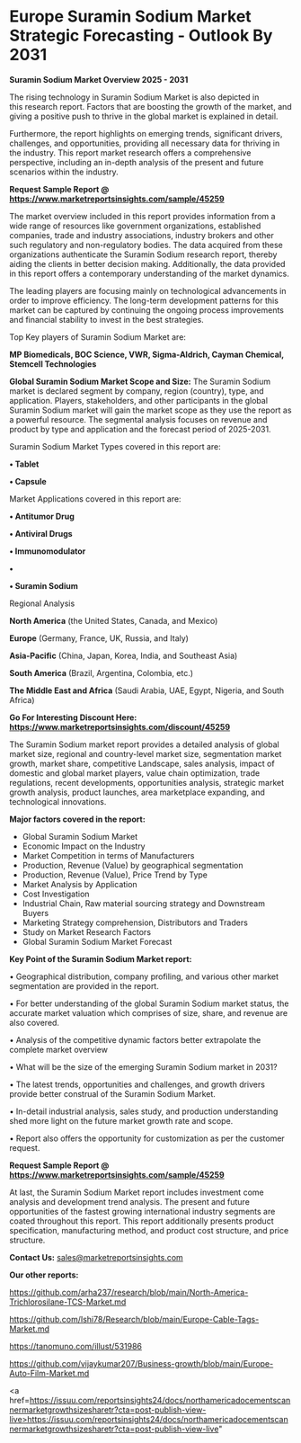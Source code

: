 # Europe Suramin Sodium Market Strategic Forecasting - Outlook By 2031

<Strong> Suramin Sodium Market Overview 2025 - 2031</strong>

The rising technology in Suramin Sodium Market is also depicted in this research report. Factors that are boosting the growth of the market, and giving a positive push to thrive in the global market is explained in detail.

Furthermore, the report highlights on emerging trends, significant drivers, challenges, and opportunities, providing all necessary data for thriving in the industry. This report market research offers a comprehensive perspective, including an in-depth analysis of the present and future scenarios within the industry.

<strong>Request Sample Report @ <a href=https://www.marketreportsinsights.com/sample/45259>https://www.marketreportsinsights.com/sample/45259</a></strong>

The market overview included in this report provides information from a wide range of resources like government organizations, established companies, trade and industry associations, industry brokers and other such regulatory and non-regulatory bodies. The data acquired from these organizations authenticate the Suramin Sodium research report, thereby aiding the clients in better decision making. Additionally, the data provided in this report offers a contemporary understanding of the market dynamics.

The leading players are focusing mainly on technological advancements in order to improve efficiency. The long-term development patterns for this market can be captured by continuing the ongoing process improvements and financial stability to invest in the best strategies.

Top Key players of Suramin Sodium Market are:

<strong>MP Biomedicals, BOC Science, VWR, Sigma-Aldrich, Cayman Chemical, Stemcell Technologies</strong>

<strong><b>Global Suramin Sodium Market Scope and Size:</b></strong>
The Suramin Sodium market is declared segment by company, region (country), type, and application. Players, stakeholders, and other participants in the global Suramin Sodium market will gain the market scope as they use the report as a powerful resource. The segmental analysis focuses on revenue and product by type and application and the forecast period of 2025-2031.

Suramin Sodium Market Types covered in this report are:

<strong>•  Tablet

•  Capsule</strong>

Market Applications covered in this report are:

<strong>•  Antitumor Drug

•  Antiviral Drugs

•  Immunomodulator

•  

•  Suramin Sodium</strong> 

Regional Analysis

<strong>North America</strong> (the United States, Canada, and Mexico)

<strong>Europe</strong> (Germany, France, UK, Russia, and Italy)

<strong>Asia-Pacific</strong> (China, Japan, Korea, India, and Southeast Asia)

<strong>South America</strong> (Brazil, Argentina, Colombia, etc.)

<strong>The Middle East and Africa</strong> (Saudi Arabia, UAE, Egypt, Nigeria, and South Africa)

<strong>Go For Interesting Discount Here: <a href=https://www.marketreportsinsights.com/discount/45259>https://www.marketreportsinsights.com/discount/45259</a></strong>

The Suramin Sodium market report provides a detailed analysis of global market size, regional and country-level market size, segmentation market growth, market share, competitive Landscape, sales analysis, impact of domestic and global market players, value chain optimization, trade regulations, recent developments, opportunities analysis, strategic market growth analysis, product launches, area marketplace expanding, and technological innovations.

<strong><b>Major factors covered in the report:</b></strong>
<ul>
  <li>Global Suramin Sodium Market </li>
  <li>Economic Impact on the Industry</li>
  <li>Market Competition in terms of Manufacturers</li>
  <li>Production, Revenue (Value) by geographical segmentation</li>
  <li>Production, Revenue (Value), Price Trend by Type</li>
  <li>Market Analysis by Application</li>
  <li>Cost Investigation</li>
  <li>Industrial Chain, Raw material sourcing strategy and Downstream Buyers</li>
  <li>Marketing Strategy comprehension, Distributors and Traders</li>
  <li>Study on Market Research Factors</li>
  <li>Global Suramin Sodium Market Forecast</li>
</ul>

<strong><b>Key Point of the Suramin Sodium Market report:</b></strong>

• Geographical distribution, company profiling, and various other market segmentation are provided in the report.

• For better understanding of the global Suramin Sodium market status, the accurate market valuation which comprises of size, share, and revenue are also covered.

• Analysis of the competitive dynamic factors better extrapolate the complete market overview

• What will be the size of the emerging Suramin Sodium market in 2031?

• The latest trends, opportunities and challenges, and growth drivers provide better construal of the Suramin Sodium Market.

• In-detail industrial analysis, sales study, and production understanding shed more light on the future market growth rate and scope.

• Report also offers the opportunity for customization as per the customer request.

<strong>Request Sample Report @ <a href=https://www.marketreportsinsights.com/sample/45259>https://www.marketreportsinsights.com/sample/45259</a></strong>

At last, the Suramin Sodium Market report includes investment come analysis and development trend analysis. The present and future opportunities of the fastest growing international industry segments are coated throughout this report. This report additionally presents product specification, manufacturing method, and product cost structure, and price structure.

<strong>Contact Us:</strong>
sales@marketreportsinsights.com

<strong>Our other reports:</strong>

<a href=https://github.com/arha237/research/blob/main/North-America-Trichlorosilane-TCS-Market.md>https://github.com/arha237/research/blob/main/North-America-Trichlorosilane-TCS-Market.md</a>

<a href=https://github.com/Ishi78/Research/blob/main/Europe-Cable-Tags-Market.md>https://github.com/Ishi78/Research/blob/main/Europe-Cable-Tags-Market.md</a>

<a href=https://tanomuno.com/illust/531986>https://tanomuno.com/illust/531986</a>

<a href=https://github.com/vijaykumar207/Business-growth/blob/main/Europe-Auto-Film-Market.md>https://github.com/vijaykumar207/Business-growth/blob/main/Europe-Auto-Film-Market.md</a>

<a href=https://issuu.com/reportsinsights24/docs/northamericadocementscannermarketgrowthsizesharetr?cta=post-publish-view-live>https://issuu.com/reportsinsights24/docs/northamericadocementscannermarketgrowthsizesharetr?cta=post-publish-view-live</a>"
